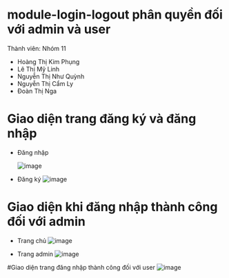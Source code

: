 # module-login-logout phân quyền đối với admin và user
Thành viên: Nhóm 11
- Hoàng Thị Kim Phụng 
- Lê Thị Mỹ Linh
- Nguyễn Thị Như Quỳnh
- Nguyễn Thị Cẩm Ly
- Đoàn Thị Nga

# Giao diện trang đăng ký và đăng nhập 
- Đăng nhập

  ![image](https://github.com/user-attachments/assets/27a1ac9d-c32d-4341-9b59-8f2921c9fa36)

- Đăng ký
  ![image](https://github.com/user-attachments/assets/7bd72092-87c6-453a-a4a2-aa8ea61f1dd4)

# Giao diện khi đăng nhập thành công đối với admin 
- Trang chủ
  ![image](https://github.com/user-attachments/assets/63ae2780-e581-4fe8-af71-0e9ccd011a18)

- Trang admin
  ![image](https://github.com/user-attachments/assets/d9026cd2-89e3-4e6b-a872-9cdcf0ce0f1b)

#Giao diện trang đăng nhập thành công đối với user 
  ![image](https://github.com/user-attachments/assets/abe46c05-3f66-4585-8a67-861bb8013265)
